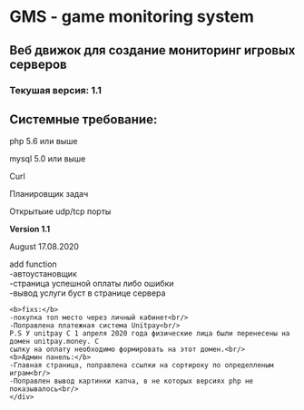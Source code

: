 <h1>GMS - game monitoring system</h1>
<h2>Веб движок для создание мониторинг игровых серверов</h2>
<h3>Текушая версия: 1.1</h3>
<h2>Системные требование:</h2>
<p>php 5.6 или выше</p>
<p>mysql 5.0 или выше</p>
<p>Curl</>
<p>Планировщик задач</p>
<p>Открытыие udp/tcp порты</p>

<div>
  <b>Version 1.1</b>
  <p>August 17.08.2020</p>
    add function<br/>
    -автоустановщик<br/>
    -страница успешной оплаты либо ошибки<br/>
    -вывод услуги буст в странице сервера<br/>

    <b>fixs:</b>
    -покупка топ место через личный кабинет<br/>
    -Поправлена платежная система Unitpay<br/>
    P.S У unitpay C 1 апреля 2020 года физические лица были перенесены на домен unitpay.money. С
    сылку на оплату необходимо формировать на этот домен.<br/>
    <b>Админ панель:</b>
    -Главная страница, поправлена ссылки на сортироку по определленым играм<br/>
    -Поправлен вывод картинки капча, в не которых версиях php не показывалось<br/>
    </div>
